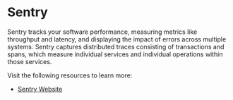 # Sentry

Sentry tracks your software performance, measuring metrics like throughput and latency, and displaying the impact of errors across multiple systems. Sentry captures distributed traces consisting of transactions and spans, which measure individual services and individual operations within those services.

Visit the following resources to learn more:

- [Sentry Website](https://sentry.io)
